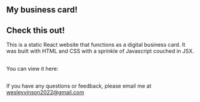 ## My business card!

## Check this out!

This is a static React website that functions as a digital business card.  It was built with HTML and CSS with a sprinkle of Javascript couched in JSX.

## 

You can view it here:

## 

If you have any questions or feedback, please email me at wesleyvinson2022@gmail.com
